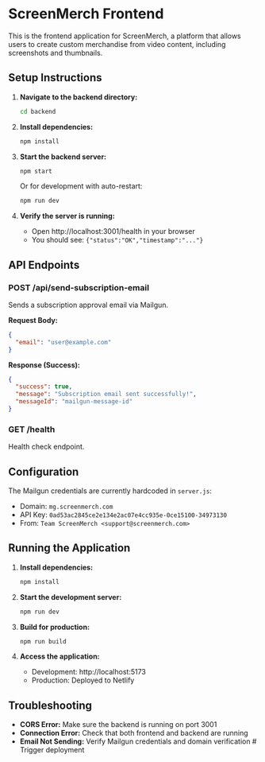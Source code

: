 # ScreenMerch Frontend

This is the frontend application for ScreenMerch, a platform that allows users to create custom merchandise from video content, including screenshots and thumbnails.

## Setup Instructions

1. **Navigate to the backend directory:**
   ```bash
   cd backend
   ```

2. **Install dependencies:**
   ```bash
   npm install
   ```

3. **Start the backend server:**
   ```bash
   npm start
   ```
   
   Or for development with auto-restart:
   ```bash
   npm run dev
   ```

4. **Verify the server is running:**
   - Open http://localhost:3001/health in your browser
   - You should see: `{"status":"OK","timestamp":"..."}`

## API Endpoints

### POST /api/send-subscription-email
Sends a subscription approval email via Mailgun.

**Request Body:**
```json
{
  "email": "user@example.com"
}
```

**Response (Success):**
```json
{
  "success": true,
  "message": "Subscription email sent successfully!",
  "messageId": "mailgun-message-id"
}
```

### GET /health
Health check endpoint.

## Configuration

The Mailgun credentials are currently hardcoded in `server.js`:
- Domain: `mg.screenmerch.com`
- API Key: `0ad53ac2845ce2e134e2ac07e4cc935e-0ce15100-34973130`
- From: `Team ScreenMerch <support@screenmerch.com>`

## Running the Application

1. **Install dependencies:**
   ```bash
   npm install
   ```

2. **Start the development server:**
   ```bash
   npm run dev
   ```

3. **Build for production:**
   ```bash
   npm run build
   ```

4. **Access the application:**
   - Development: http://localhost:5173
   - Production: Deployed to Netlify

## Troubleshooting

- **CORS Error:** Make sure the backend is running on port 3001
- **Connection Error:** Check that both frontend and backend are running
- **Email Not Sending:** Verify Mailgun credentials and domain verification #   T r i g g e r   d e p l o y m e n t  
 